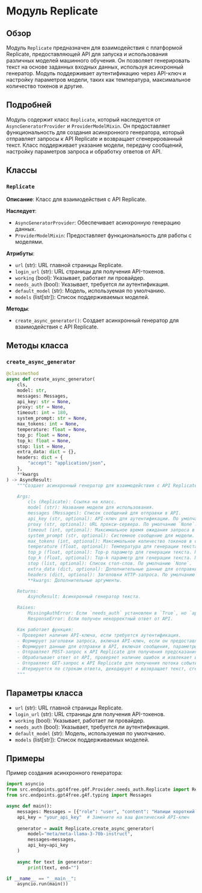 # Модуль Replicate

## Обзор

Модуль `Replicate` предназначен для взаимодействия с платформой Replicate, предоставляющей API для запуска и использования различных моделей машинного обучения. Он позволяет генерировать текст на основе заданных входных данных, используя асинхронный генератор. Модуль поддерживает аутентификацию через API-ключ и настройку параметров модели, таких как температура, максимальное количество токенов и другие.

## Подробней

Модуль содержит класс `Replicate`, который наследуется от `AsyncGeneratorProvider` и `ProviderModelMixin`. Он предоставляет функциональность для создания асинхронного генератора, который отправляет запросы к API Replicate и возвращает сгенерированный текст. Класс поддерживает указание модели, передачу сообщений, настройку параметров запроса и обработку ответов от API.

## Классы

### `Replicate`

**Описание**: Класс для взаимодействия с API Replicate.

**Наследует**:
- `AsyncGeneratorProvider`: Обеспечивает асинхронную генерацию данных.
- `ProviderModelMixin`: Предоставляет функциональность для работы с моделями.

**Атрибуты**:
- `url` (str): URL главной страницы Replicate.
- `login_url` (str): URL страницы для получения API-токенов.
- `working` (bool): Указывает, работает ли провайдер.
- `needs_auth` (bool): Указывает, требуется ли аутентификация.
- `default_model` (str): Модель, используемая по умолчанию.
- `models` (list[str]): Список поддерживаемых моделей.

**Методы**:
- `create_async_generator()`: Создает асинхронный генератор для взаимодействия с API Replicate.

## Методы класса

### `create_async_generator`

```python
@classmethod
async def create_async_generator(
    cls,
    model: str,
    messages: Messages,
    api_key: str = None,
    proxy: str = None,
    timeout: int = 180,
    system_prompt: str = None,
    max_tokens: int = None,
    temperature: float = None,
    top_p: float = None,
    top_k: float = None,
    stop: list = None,
    extra_data: dict = {},
    headers: dict = {
        "accept": "application/json",
    },
    **kwargs
) -> AsyncResult:
    """Создает асинхронный генератор для взаимодействия с API Replicate.

    Args:
        cls (Replicate): Ссылка на класс.
        model (str): Название модели для использования.
        messages (Messages): Список сообщений для отправки в API.
        api_key (str, optional): API-ключ для аутентификации. По умолчанию `None`.
        proxy (str, optional): URL прокси-сервера. По умолчанию `None`.
        timeout (int, optional): Максимальное время ожидания запроса в секундах. По умолчанию 180.
        system_prompt (str, optional): Системное сообщение для модели. По умолчанию `None`.
        max_tokens (int, optional): Максимальное количество токенов в ответе. По умолчанию `None`.
        temperature (float, optional): Температура для генерации текста. По умолчанию `None`.
        top_p (float, optional): Top-p параметр для генерации текста. По умолчанию `None`.
        top_k (float, optional): Top-k параметр для генерации текста. По умолчанию `None`.
        stop (list, optional): Список стоп-слов. По умолчанию `None`.
        extra_data (dict, optional): Дополнительные данные для отправки в API. По умолчанию `{}`.
        headers (dict, optional): Заголовки HTTP-запроса. По умолчанию `{"accept": "application/json"}`.
        **kwargs: Дополнительные аргументы.

    Returns:
        AsyncResult: Асинхронный генератор текста.

    Raises:
        MissingAuthError: Если `needs_auth` установлен в `True`, но `api_key` не предоставлен.
        ResponseError: Если получен некорректный ответ от API.

    Как работает функция:
    - Проверяет наличие API-ключа, если требуется аутентификация.
    - Формирует заголовки запроса, включая API-ключ, если он предоставлен.
    - Формирует данные для отправки в API, включая сообщения, параметры модели и дополнительные данные.
    - Отправляет POST-запрос к API Replicate для получения предсказания.
    - Обрабатывает ответ от API, проверяет наличие ошибок и извлекает идентификатор предсказания.
    - Отправляет GET-запрос к API Replicate для получения потока событий (stream).
    - Итерируется по строкам ответа, декодирует и возвращает текст, сгенерированный моделью.
    """
```

## Параметры класса

- `url` (str): URL главной страницы Replicate.
- `login_url` (str): URL страницы для получения API-токенов.
- `working` (bool): Указывает, работает ли провайдер.
- `needs_auth` (bool): Указывает, требуется ли аутентификация.
- `default_model` (str): Модель, используемая по умолчанию.
- `models` (list[str]): Список поддерживаемых моделей.

## Примеры

Пример создания асинхронного генератора:

```python
import asyncio
from src.endpoints.gpt4free.g4f.Provider.needs_auth.Replicate import Replicate
from src.endpoints.gpt4free.g4f.typing import Messages

async def main():
    messages: Messages = [{"role": "user", "content": "Напиши короткий рассказ о космосе."}]
    api_key = "your_api_key"  # Замените на ваш фактический API-ключ
    
    generator = await Replicate.create_async_generator(
        model="meta/meta-llama-3-70b-instruct",
        messages=messages,
        api_key=api_key
    )
    
    async for text in generator:
        print(text, end="")

if __name__ == "__main__":
    asyncio.run(main())